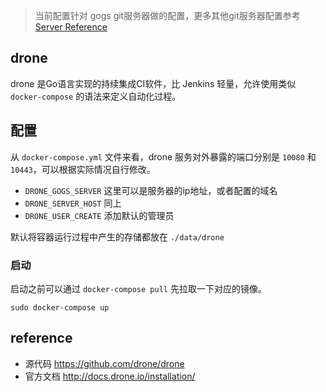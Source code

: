 > 当前配置针对 gogs git服务器做的配置，更多其他git服务器配置参考 [Server Reference](https://docs.drone.io/reference/server/)

## drone

drone 是Go语言实现的持续集成CI软件，比 Jenkins 轻量，允许使用类似 `docker-compose` 的语法来定义自动化过程。

## 配置

从 `docker-compose.yml` 文件来看，drone 服务对外暴露的端口分别是 `10080` 和 `10443`，可以根据实际情况自行修改。


- `DRONE_GOGS_SERVER` 这里可以是服务器的ip地址，或者配置的域名
- `DRONE_SERVER_HOST` 同上
- `DRONE_USER_CREATE` 添加默认的管理员

默认将容器运行过程中产生的存储都放在 `./data/drone`

### 启动

启动之前可以通过 `docker-compose pull` 先拉取一下对应的镜像。

```
sudo docker-compose up
```

## reference

- 源代码 <https://github.com/drone/drone>
- 官方文档 <http://docs.drone.io/installation/>

